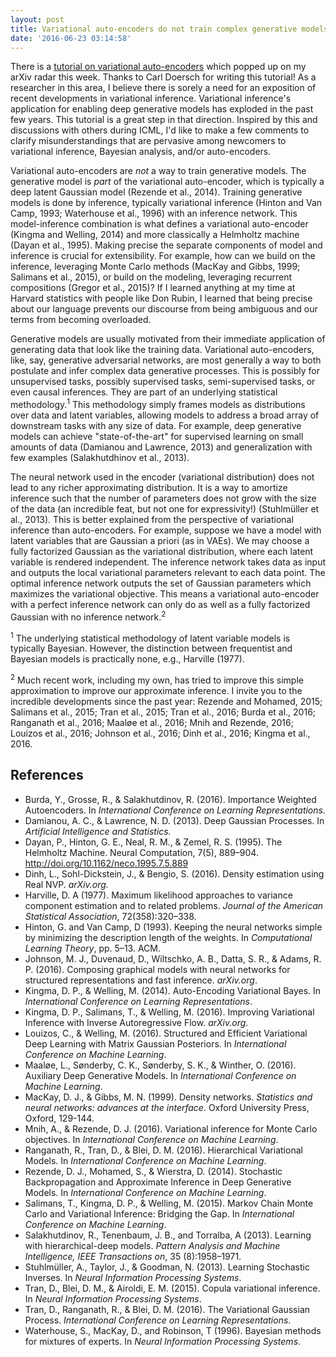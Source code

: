 ```yaml
---
layout: post
title: Variational auto-encoders do not train complex generative models
date: '2016-06-23 03:14:58'
---
```


There is a [tutorial on variational auto-encoders](http://arxiv.org/abs/1606.05908) which popped up on my arXiv radar this week. Thanks to Carl Doersch for writing this tutorial! As a researcher in this area, I believe there is sorely a need for an exposition of recent developments in variational inference. Variational inference's application for enabling deep generative models has exploded in the past few years. This tutorial is a great step in that direction. Inspired by this and  discussions with others during ICML, I'd like to make a few comments to clarify misunderstandings that are pervasive among newcomers to variational inference, Bayesian analysis, and/or auto-encoders.

Variational auto-encoders are _not_ a way to train generative models. The generative model is _part_ of the variational auto-encoder, which is typically a deep latent Gaussian model (Rezende et al., 2014). Training generative models is done by inference, typically variational inference (Hinton and Van Camp, 1993; Waterhouse et al., 1996) with an inference network. This model-inference combination is what defines a variational auto-encoder (Kingma and Welling, 2014) and more classically a $\text{Helmholtz}$ machine (Dayan et al., 1995). Making precise the separate components of model and inference is crucial for extensibility. For example, how can we build on the inference, leveraging Monte Carlo methods (MacKay and Gibbs, 1999; Salimans et al., 2015), or build on the modeling, leveraging recurrent compositions (Gregor et al., 2015)? If I learned anything at my time at Harvard statistics with people like Don Rubin, I learned that being precise about our language prevents our discourse from being ambiguous and our terms from becoming overloaded.

Generative models are usually motivated from their immediate application of generating data that look like the training data. Variational auto-encoders, like, say, generative adversarial networks, are most generally a way to both postulate and infer complex data generative processes. This is possibly for unsupervised tasks, possibly supervised tasks, semi-supervised tasks, or even causal inferences. They are part of an underlying statistical methodology.<sup>1</sup> This methodology simply frames models as distributions over data and latent variables, allowing models to address a broad array of downstream tasks with any size of data. For example, deep generative models can achieve "state-of-the-art" for supervised learning on small amounts of data (Damianou and Lawrence, 2013) and generalization with few examples (Salakhutdhinov et al., 2013).

The neural network used in the encoder (variational distribution) does not lead to any richer approximating distribution. It is a way to amortize inference such that the number of parameters does not grow with the size of the data (an incredible feat, but not one for expressivity!) (Stuhlmüller et al., 2013). This is better explained from the perspective of variational inference than auto-encoders. For example, suppose we have a model with latent variables that are Gaussian a priori (as in VAEs). We may choose a fully factorized Gaussian as the variational distribution, where each latent variable is rendered independent. The inference network takes data as input and outputs the local variational parameters relevant to each data point. The optimal inference network outputs the set of Gaussian parameters which maximizes the variational objective. This means a variational auto-encoder with a perfect inference network can only do as well as a fully factorized Gaussian with no inference network.<sup>2</sup>

<sup>1</sup> The underlying statistical methodology of latent variable models is typically Bayesian. However, the distinction between frequentist and Bayesian models is practically none, e.g., Harville (1977).

<sup>2</sup> Much recent work, including my own, has tried to improve this simple approximation to improve our approximate inference. I invite you to the incredible developments since the past year: Rezende and Mohamed, 2015; Salimans et al., 2015; Tran et al., 2015; Tran et al., 2016; Burda et al., 2016; Ranganath et al., 2016; Maaløe et al., 2016; Mnih and Rezende, 2016; Louizos et al., 2016; Johnson et al., 2016; Dinh et al., 2016; Kingma et al., 2016.

## References

+ Burda, Y., Grosse, R., & Salakhutdinov, R. (2016). Importance Weighted Autoencoders. In _International Conference on Learning Representations._
+ Damianou, A. C., & Lawrence, N. D. (2013). Deep Gaussian Processes. In _Artificial Intelligence and Statistics._
+ Dayan, P., Hinton, G. E., Neal, R. M., & Zemel, R. S. (1995). The Helmholtz Machine. Neural Computation, 7(5), 889–904. http://doi.org/10.1162/neco.1995.7.5.889
+ Dinh, L., Sohl-Dickstein, J., & Bengio, S. (2016). Density estimation using Real NVP. _arXiv.org._
+ Harville, D. A (1977). Maximum likelihood approaches to variance component estimation and to related problems. _Journal of the American Statistical Association_, 72(358):320–338.
+ Hinton, G. and Van Camp, D (1993). Keeping the neural networks simple by minimizing the description length of the weights. In _Computational Learning Theory_, pp. 5–13. ACM.
+ Johnson, M. J., Duvenaud, D., Wiltschko, A. B., Datta, S. R., & Adams, R. P. (2016). Composing graphical models with neural networks for structured representations and fast inference. _arXiv.org_.
+ Kingma, D. P., & Welling, M. (2014). Auto-Encoding Variational Bayes. In _International Conference on Learning Representations_.
+ Kingma, D. P., Salimans, T., & Welling, M. (2016). Improving Variational Inference with Inverse Autoregressive Flow. _arXiv.org_.
+ Louizos, C., & Welling, M. (2016). Structured and Efficient Variational Deep Learning with Matrix Gaussian Posteriors. In _International Conference on Machine Learning_.
+ Maaløe, L., Sønderby, C. K., Sønderby, S. K., & Winther, O. (2016). Auxiliary Deep Generative Models. In _International Conference on Machine Learning_.
+ MacKay, D. J., & Gibbs, M. N. (1999). Density networks. _Statistics and neural networks: advances at the interface_. Oxford University Press, Oxford, 129-144.
+ Mnih, A., & Rezende, D. J. (2016). Variational inference for Monte Carlo objectives. In _International Conference on Machine Learning_.
+ Ranganath, R., Tran, D., & Blei, D. M. (2016). Hierarchical Variational Models. In _International Conference on Machine Learning_.
+ Rezende, D. J., Mohamed, S., & Wierstra, D. (2014). Stochastic Backpropagation and Approximate Inference in Deep Generative Models. In _International Conference on Machine Learning_.
+ Salimans, T., Kingma, D. P., & Welling, M. (2015). Markov Chain Monte Carlo and Variational Inference: Bridging the Gap. In _International Conference on Machine Learning_.
+ Salakhutdinov, R., Tenenbaum, J. B., and Torralba, A (2013). Learning with hierarchical-deep models. _Pattern Analysis and Machine Intelligence, IEEE Transactions on_, 35 (8):1958–1971.
+ Stuhlmüller, A., Taylor, J., & Goodman, N. (2013). Learning Stochastic Inverses. In _Neural Information Processing Systems_.
+ Tran, D., Blei, D. M., & Airoldi, E. M. (2015). Copula variational inference. In _Neural Information Processing Systems_.
+ Tran, D., Ranganath, R., & Blei, D. M. (2016). The Variational Gaussian Process. _International Conference on Learning Representations_.
+ Waterhouse, S., MacKay, D., and Robinson, T (1996). Bayesian methods for mixtures of experts. In _Neural Information Processing Systems_.